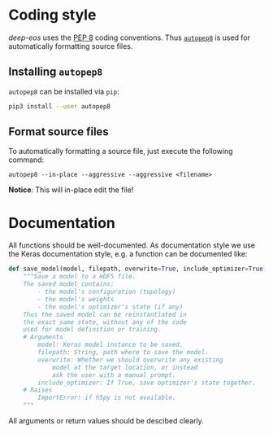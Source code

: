 # Coding style

*deep-eos* uses the [PEP 8](https://www.python.org/dev/peps/pep-0008/) coding
conventions. Thus [`autopep8`](https://pypi.python.org/pypi/autopep8) is used
for automatically formatting source files.

## Installing `autopep8`

`autopep8` can be installed via `pip`:

```bash
pip3 install --user autopep8
```

## Format source files

To automatically formatting a source file, just execute the following command:

```
autopep8 --in-place --aggressive --aggressive <filename>
```

**Notice**: This will in-place edit the file!

# Documentation

All functions should be well-documented. As documentation style we use the Keras
documentation style, e.g. a function can be documented like:

```python
def save_model(model, filepath, overwrite=True, include_optimizer=True):
    """Save a model to a HDF5 file.
    The saved model contains:
        - the model's configuration (topology)
        - the model's weights
        - the model's optimizer's state (if any)
    Thus the saved model can be reinstantiated in
    the exact same state, without any of the code
    used for model definition or training.
    # Arguments
        model: Keras model instance to be saved.
        filepath: String, path where to save the model.
        overwrite: Whether we should overwrite any existing
            model at the target location, or instead
            ask the user with a manual prompt.
        include_optimizer: If True, save optimizer's state together.
    # Raises
        ImportError: if h5py is not available.
    """
```

All arguments or return values should be descibed clearly.
